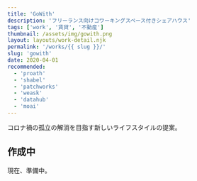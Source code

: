 ```yaml
---
title: 'GoWith'
description: 'フリーランス向けコワーキングスペース付きシェアハウス'
tags: ['work', '賃貸', '不動産']
thumbnail: /assets/img/gowith.png
layout: layouts/work-detail.njk
permalink: '/works/{{ slug }}/'
slug: 'gowith'
date: 2020-04-01
recommended:
  - 'proath'
  - 'shabel'
  - 'patchworks'
  - 'weask'
  - 'datahub'
  - 'moai'
---
```


コロナ禍の孤立の解消を目指す新しいライフスタイルの提案。

## 作成中

現在、準備中。
